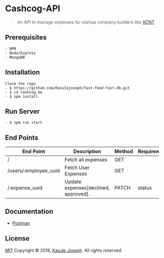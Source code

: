 # Cashcog-API
> An API to manage expenses for startup company builders like [XCNT](https://xcnt.io)

## Prerequisites
``` 
- NPM
- Node/Express
- MongoDB
  ```
 ## Installation
```
Clone the repo
- $ https://github.com/Kasulejoseph/fast-food-fast-db.git
- $ cd cashcog-be
- $ npm install
```
## Run Server
```
- $ npm run start
```
 

## End Points

|           End Point                      |     Description    |   Method   | Requirements|
|   -------------------------------------- |-----------------------|------------|-------------|
|     /                  | Fetch all expenses   |   GET   |
|     /users/:employee_uuid         | Fetch User Expenses   |   GET |  |
|     /:expense_uuid       | Update expenses[declined, approved].  | PATCH | status

## Documentation
- [Postman](https://documenter.getpostman.com/view/5485878/SWE6ad8w?version=latest)

## License
[MIT](http://opensource.org/licenses/MIT)
Copyright &copy; 2019, [Kasule Joseph](https://github.com/Kasulejoseph). All rights reserved.
